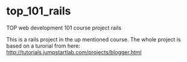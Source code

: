 # top_101_rails
TOP web development 101 course project rails

This is a rails project in the up mentioned course. 
The whole project is based on a turorial from here: http://tutorials.jumpstartlab.com/projects/blogger.html
